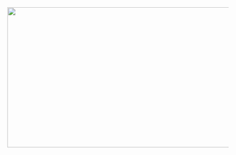 <img class="aligncenter size-full wp-image-32" src="https://pak.thrombosiss.com/wp-content/uploads/2019/03/dfgege-1024x512-1.png" alt="" width="640" height="320" />
